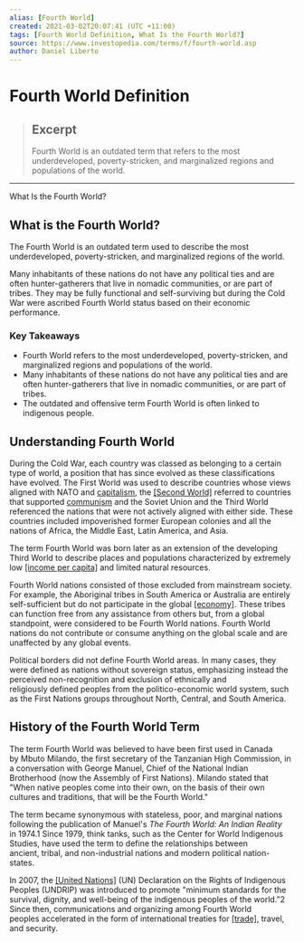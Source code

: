 ```yaml
---
alias: [Fourth World]
created: 2021-03-02T20:07:41 (UTC +11:00)
tags: [Fourth World Definition, What Is the Fourth World?]
source: https://www.investopedia.com/terms/f/fourth-world.asp
author: Daniel Liberto
---
```


# Fourth World Definition

> ## Excerpt
> Fourth World is an outdated term that refers to the most underdeveloped, poverty-stricken, and marginalized regions and populations of the world.

---

What Is the Fourth World?
## What is the Fourth World?

The Fourth World is an outdated term used to describe the most underdeveloped, poverty-stricken, and marginalized regions of the world.

Many inhabitants of these nations do not have any political ties and are often hunter-gatherers that live in nomadic communities, or are part of tribes. They may be fully functional and self-surviving but during the Cold War were ascribed Fourth World status based on their economic performance.

### Key Takeaways

-   Fourth World refers to the most underdeveloped, poverty-stricken, and marginalized regions and populations of the world.
-   Many inhabitants of these nations do not have any political ties and are often hunter-gatherers that live in nomadic communities, or are part of tribes.
-   The outdated and offensive term Fourth World is often linked to indigenous people.

## Understanding Fourth World

During the Cold War, each country was classed as belonging to a certain type of world, a position that has since evolved as these classifications have evolved. The First World was used to describe countries whose views aligned with NATO and [capitalism](https://www.investopedia.com/terms/c/capitalism.asp), the [[Second World]](https://www.investopedia.com/terms/s/second-world.asp) referred to countries that supported [communism](https://www.investopedia.com/terms/c/communism.asp) and the Soviet Union and the Third World referenced the nations that were not actively aligned with either side. These countries included impoverished former European colonies and all the nations of Africa, the Middle East, Latin America, and Asia.

The term Fourth World was born later as an extension of the developing Third World to describe places and populations characterized by extremely low [[income per capita]](https://www.investopedia.com/terms/i/income-per-capita.asp) and limited natural resources.

Fourth World nations consisted of those excluded from mainstream society. For example, the Aboriginal tribes in South America or Australia are entirely self-sufficient but do not participate in the global [[economy]](https://www.investopedia.com/terms/e/economy.asp). These tribes can function free from any assistance from others but, from a global standpoint, were considered to be Fourth World nations. Fourth World nations do not contribute or consume anything on the global scale and are unaffected by any global events.

Political borders did not define Fourth World areas. In many cases, they were defined as nations without sovereign status, emphasizing instead the perceived non-recognition and exclusion of ethnically and religiously defined peoples from the politico-economic world system, such as the First Nations groups throughout North, Central, and South America.

## History of the Fourth World Term

The term Fourth World was believed to have been first used in Canada by Mbuto Milando, the first secretary of the Tanzanian High Commission, in a conversation with George Manuel, Chief of the National Indian Brotherhood (now the Assembly of First Nations). Milando stated that "When native peoples come into their own, on the basis of their own cultures and traditions, that will be the Fourth World."

The term became synonymous with stateless, poor, and marginal nations following the publication of Manuel's _The Fourth World: An Indian Reality_ in 1974.1 Since 1979, think tanks, such as the Center for World Indigenous Studies, have used the term to define the relationships between ancient, tribal, and non-industrial nations and modern political nation-states.

In 2007, the [[United Nations]](https://www.investopedia.com/terms/u/united-nations-un.asp) (UN) Declaration on the Rights of Indigenous Peoples (UNDRIP) was introduced to promote "minimum standards for the survival, dignity, and well-being of the indigenous peoples of the world.”2 Since then, communications and organizing among Fourth World peoples accelerated in the form of international treaties for [[trade]](https://www.investopedia.com/terms/t/trade.asp), travel, and security.
